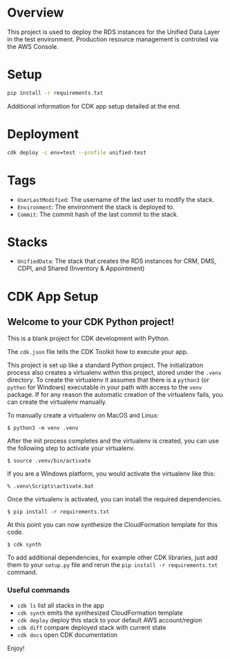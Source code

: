 # Overview

This project is used to deploy the RDS instances for the Unified Data Layer in the test environment. Production resource management is controled via the AWS Console.

# Setup

```bash
pip install -r requirements.txt
```
Additional information for CDK app setup detailed at the end.

# Deployment

```bash
cdk deploy -c env=test --profile unified-test
```

# Tags

- `UserLastModified`: The username of the last user to modify the stack.
- `Environment`: The environment the stack is deployed to.
- `Commit`: The commit hash of the last commit to the stack.

# Stacks

- `UnifiedData`: The stack that creates the RDS instances for CRM, DMS, CDPI, and Shared (Inventory & Appointment)


# CDK App Setup
## Welcome to your CDK Python project!

This is a blank project for CDK development with Python.

The `cdk.json` file tells the CDK Toolkit how to execute your app.

This project is set up like a standard Python project.  The initialization
process also creates a virtualenv within this project, stored under the `.venv`
directory.  To create the virtualenv it assumes that there is a `python3`
(or `python` for Windows) executable in your path with access to the `venv`
package. If for any reason the automatic creation of the virtualenv fails,
you can create the virtualenv manually.

To manually create a virtualenv on MacOS and Linux:

```
$ python3 -m venv .venv
```

After the init process completes and the virtualenv is created, you can use the following
step to activate your virtualenv.

```
$ source .venv/bin/activate
```

If you are a Windows platform, you would activate the virtualenv like this:

```
% .venv\Scripts\activate.bat
```

Once the virtualenv is activated, you can install the required dependencies.

```
$ pip install -r requirements.txt
```

At this point you can now synthesize the CloudFormation template for this code.

```
$ cdk synth
```

To add additional dependencies, for example other CDK libraries, just add
them to your `setup.py` file and rerun the `pip install -r requirements.txt`
command.

### Useful commands

 * `cdk ls`          list all stacks in the app
 * `cdk synth`       emits the synthesized CloudFormation template
 * `cdk deploy`      deploy this stack to your default AWS account/region
 * `cdk diff`        compare deployed stack with current state
 * `cdk docs`        open CDK documentation

Enjoy!

